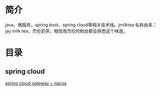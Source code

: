 # 简介
java，微服务，spring boot，spring cloud等相关技术栈。jmilktea 名称由来：jay milk tea，杰伦奶茶，相信周杰伦的粉丝都会熟悉这个味道。

# 目录
## spring cloud
[spring cloud gateway + nacos](https://github.com/jmilktea/jmilktea/blob/master/gateway-nacos/readme.md)
